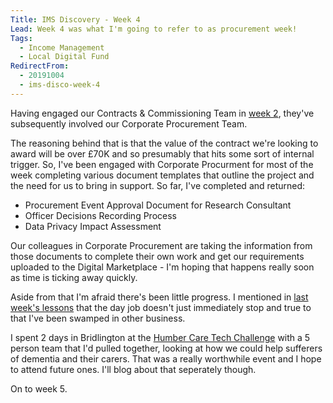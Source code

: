 ```yaml
---
Title: IMS Discovery - Week 4
Lead: Week 4 was what I'm going to refer to as procurement week!  
Tags: 
  - Income Management
  - Local Digital Fund
RedirectFrom:
  - 20191004
  - ims-disco-week-4
---
```


Having engaged our Contracts & Commissioning Team in [week 2](/20190920), they've subsequently involved our Corporate Procurement Team.

The reasoning behind that is that the value of the contract we're looking to award will be over £70K and so presumably that hits some sort of internal trigger. So, I've been engaged with Corporate Procurment for most of the week completing various document templates that outline the project and the need for us to bring in support. So far, I've completed and returned:

* Procurement Event Approval Document for Research Consultant
* Officer Decisions Recording Process
* Data Privacy Impact Assessment

Our colleagues in Corporate Procurement are taking the information from those documents to complete their own work and get our requirements uploaded to the Digital Marketplace - I'm hoping that happens really soon as time is ticking away quickly.

Aside from that I'm afraid there's been little progress. I mentioned in [last week's lessons](/20190927) that the day job doesn't just immediately stop and true to that I've been swamped in other business.

I spent 2 days in Bridlington at the [Humber Care Tech Challenge](https://www.humbercaretech.co.uk) with a 5 person team that I'd pulled together, looking at how we could help sufferers of dementia and their carers. That was a really worthwhile event and I hope to attend future ones. I'll blog about that seperately though.

On to week 5.